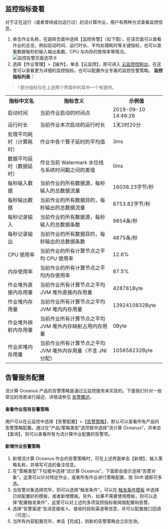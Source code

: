 ## 监控指标查看
对于正在运行（或者曾经成功运行过）的流计算作业，用户有两种方式查看监控信息。
1. 单击作业名称，在跳转页面中选择【监控告警】（如下图），在该页面可以查看作业的总览，例如启动时间、运行时长、平均处理耗时等关键指标，也可以查看数据每秒的输入输出条数、CPU 与内存的使用率等情况。
![监控告警页面选项卡](https://main.qcloudimg.com/raw/d0f8b02ea2446530028394004a7b9ed2.png)
2. 选择【作业管理】>【操作】，单击【云监控】，即可进入 [云监控控制台](https://console.cloud.tencent.com/monitor/product/oceanus)。在这里可以查看更为详细的监控指标，也可以配置作业专属的监控告警策略。
**监控指标列表：**
> ! 部分指标仅在上述两个界面中的其中一个有提供。
<table>
<tr>
<th>指标中文名</th>
<th>指标含义</th>
<th>示例值</th>
</tr>
<tr>
<td>启动时间</td>
<td>当前作业启动的时间点</td>
<td>2019-09-10 14:46:26</td>
</tr>
<tr>
<td>运行时长</td>
<td>当前作业本次启动的运行时长</td>
<td>1天2时20分</td>
</tr>
<tr>
<td>处理平均耗时（计算耗时）</td>
<td>作业中各个算子延时的平均值</td>
<td>3ms</td>
</tr>
<tr>
<td>数据平均延时（数据延时）</td>
<td>作业当前 Watermark 水位线与系统时间戳之间的差值</td>
<td>0ms</td>
</tr>
<tr>
<td>每秒输入数据</td>
<td>当前作业的所有数据源，每秒输入的总数据流量</td>
<td>16038.23字节/秒</td>
</tr>
<tr>
<td>每秒输出数据</td>
<td>当前作业的所有数据目的，每秒输出的总数据流量</td>
<td>	8753.82字节/秒</td>
</tr>
<tr>
<td>每秒记录输入</td>
<td>当前作业的所有数据源，每秒输入的总数据条数</td>
<td>9854条/秒</td>
</tr>
<tr>
<td>每秒记录输出</td>
<td>当前作业的所有数据目的，每秒输出的总数据条数</td>
<td>4875条/秒</td>
</tr>
<tr>
<td>CPU 使用率</td>
<td>当前作业的所有计算节点之平均 CPU 使用率</td>
<td>12.6%</td>
</tr>
<tr>
<td>内存使用率</td>
<td>当前作业的所有计算节点之平均内存使用率</td>
<td>	87.5%</td>
</tr>
<tr>
<td>作业堆外直接内存用量	</td>
<td>当前作业所有计算节点之平均 JVM 堆外直接内存用量	</td>
<td>428781Byte</td>
</tr>
<tr>
<td>作业堆内存用量</td>
<td>当前作业所有计算节点之平均 JVM 堆内内存用量</td>
<td>1392410832Byte</td>
</tr>
<tr>
<td>作业堆外映射内存用量</td>
<td>当前作业所有计算节点之平均 JVM 堆外内存映射占用内存用量</td>
<td>0Byte</td>
</tr>
<tr>
<td>作业非堆内存用量</td>
<td>当前作业所有计算节点之平均 JVM 堆外内存用量（不含 JNI 分配）	</td>
<td>105658232Byte</td>
</tr>
</table>

## 告警服务配置

流计算 Oceanus 产品的告警策略是通过云监控服务来实现的。下面我们针对一些常见的场景进行描述，详情请参见 [告警概述](https://cloud.tencent.com/document/product/248/6126)。

#### 查看作业现有告警策略

用户可以在云监控中选择【告警配置】>【[告警策略](https://console.cloud.tencent.com/monitor/policylist)】，默认可以查看所有产品的告警策略配置。通过在“产品/策略类型”选项框中选择“流计算 Oceanus”，并单击【查询】，则可以查看所有为流计算作业配置的告警项。

#### 新增作业告警策略

1. 新增流计算 Oceanus 作业的告警策略时，可在上述界面单击【新增】，输入策略名称，并填写可选的备注信息。
2. 在“策略类型”下拉框中选择“流计算 Oceanus”，下面即会提示选择“告警对象”。这里可以针对特定作业，或者所有作业进行策略配置，按 Shift 键即可多选。
3. 当告警对象选择完毕，则可以选择“触发条件”。可以在 [触发条件模板](https://console.cloud.tencent.com/monitor/policyTemplate) 中选择已经配置好的模板，或者新增模板。另外，如果不需要使用模板，则可以选择“配置触发条件”，这里可以对上述的多项监控指标做阈值配置和告警。
4. 选择“告警渠道”及消息接收人、接收时段和渠道等信息，并可以配置接口回调（可选）。
5. 当所有内容配置完毕，单击【完成】，则新的告警策略会立刻生效。
